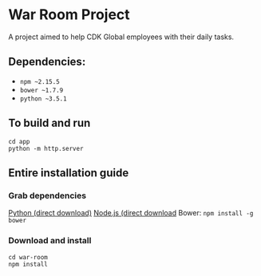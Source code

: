 # War Room Project
A project aimed to help CDK Global employees with their daily tasks.

## Dependencies:
* `npm ~2.15.5`
* `bower ~1.7.9`
* `python ~3.5.1`

## To build and run
```bower install
cd app
python -m http.server
```

## Entire installation guide

### Grab dependencies
[Python (direct download)](https://www.python.org/ftp/python/3.5.1/python-3.5.1-amd64.exe)
[Node.js (direct download](https://nodejs.org/dist/v4.4.5/node-v4.4.5-x64.msi)
Bower: `npm install -g bower`

### Download and install
```git clone ssh://git@stash.cdk.com/~sabod/war-room.git
cd war-room
npm install
```